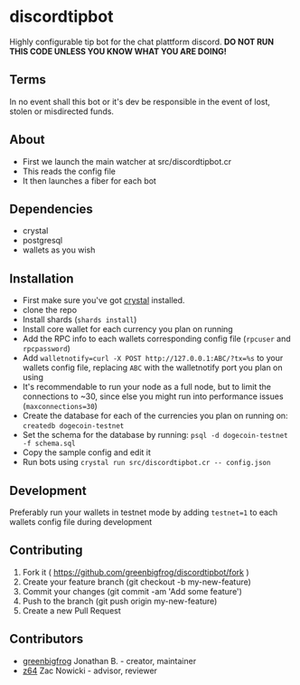 # discordtipbot

Highly configurable tip bot for the chat plattform discord. **DO NOT RUN THIS CODE UNLESS YOU KNOW WHAT YOU ARE DOING!**

## Terms

In no event shall this bot or it's dev be responsible in the event of lost, stolen or misdirected funds.

## About
- First we launch the main watcher at src/discordtipbot.cr
- This reads the config file
- It then launches a fiber for each bot

## Dependencies
- crystal
- postgresql
- wallets as you wish

## Installation

- First make sure you've got [crystal](https://crystal-lang.org/) installed.
- clone the repo
- Install shards (`shards install`)
- Install core wallet for each currency you plan on running
- Add the RPC info to each wallets corresponding config file (`rpcuser` and `rpcpassword`)
- Add `walletnotify=curl -X POST http://127.0.0.1:ABC/?tx=%s` to your wallets config file, replacing `ABC` with the walletnotify port you plan on using
- It's recommendable to run your node as a full node, but to limit the connections to ~30, since else you might run into performance issues (`maxconnections=30`)
- Create the database for each of the currencies you plan on running on: `createdb dogecoin-testnet`
- Set the schema for the database by running: `psql -d dogecoin-testnet -f schema.sql`
- Copy the sample config and edit it
- Run bots using `crystal run src/discordtipbot.cr -- config.json`

## Development

Preferably run your wallets in testnet mode by adding `testnet=1` to each wallets config file during development

## Contributing

1. Fork it ( https://github.com/greenbigfrog/discordtipbot/fork )
2. Create your feature branch (git checkout -b my-new-feature)
3. Commit your changes (git commit -am 'Add some feature')
4. Push to the branch (git push origin my-new-feature)
5. Create a new Pull Request

## Contributors

- [greenbigfrog](https://github.com/greenbigfrog) Jonathan B. - creator, maintainer
- [z64](https://github.com/z64) Zac Nowicki - advisor, reviewer
